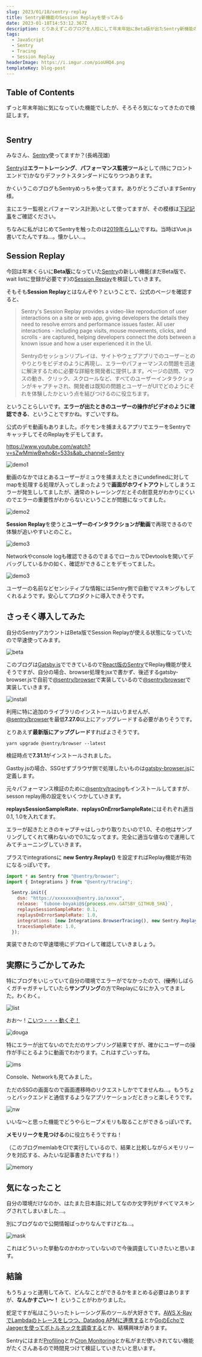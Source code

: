 ```yaml
---
slug: 2023/01/18/sentry-replay
title: Sentry新機能のSession Replayを使ってみる
date: 2023-01-18T14:53:12.367Z
description: とりあえずこのブログを人柱にして年末年始にBeta版が出たSentry新機能のSession Replayを使ってみます。
tags:
  - JavaScript
  - Sentry
  - Tracing
  - Session Replay
headerImage: https://i.imgur.com/pioUHQ4.png
templateKey: blog-post
---
```

## Table of Contents

ずっと年末年始に気になっていた機能でしたが、そろそろ気になってきたので検証します。

```toc

```

## Sentry

みなさん、[Sentry](https://sentry.io)使ってますか？(長嶋茂雄)

[Sentry](https://sentry.io)は**エラートレーシング**、**パフォーマンス監視ツール**として(特にフロントエンドで)かなりデファクトスタンダードになりつつあります。

かくいうこのブログもSentryめっちゃ使ってます。ありがとうございますSentry様。

主にエラー監視とパフォーマンス計測いとして使ってますが、その模様は[下記記事](https://tubone-project24.xyz/2023/01/01/this-blog#sentry)をご確認ください。

ちなみに私がはじめてSentryを触ったのは[2019年らしい](https://tubone-project24.xyz/2019/09/22/sentry)ですね。当時はVue.js書いてたんですね...。懐かしい...。

## Session Replay

今回は年末くらいに**Beta版**になっていた[Sentry](https://sentry.io)の新しい機能(まだBeta版で、wait listに登録が必要です)の[Session Replay](https://sentry.io/for/session-replay/)を検証していきます。

そもそも**Session Replay**とはなんぞや？ということで、公式のページを確認すると、

> Sentry's Session Replay provides a video-like reproduction of user interactions on a site or web app, giving developers the details they need to resolve errors and performance issues faster. All user interactions - including page visits, mouse movements, clicks, and scrolls - are captured, helping developers connect the dots between a known issue and how a user experienced it in the UI.
> 
> Sentryのセッションリプレイは、サイトやウェブアプリでのユーザーとのやりとりをビデオのように再現し、エラーやパフォーマンスの問題を迅速に解決するために必要な詳細を開発者に提供します。ページの訪問、マウスの動き、クリック、スクロールなど、すべてのユーザーインタラクションがキャプチャされ、開発者は既知の問題とユーザーがUIでどのようにそれを体験したかという点を結びつけるのに役立ちます。

ということらしいです。**エラーが出たときのユーザーの操作がビデオのように確認できる**、ということですかね。すごいですね。

公式のデモ動画もありました。ポケモンを捕まえるアプリでエラーをSentryでキャッチしてそのReplayをデモしてます。

https://www.youtube.com/watch?v=sZwMmiwBwho&t=533s&ab_channel=Sentry

![demo1](https://i.imgur.com/og3l3dy.png)

動画のなかではとあるユーザーがミュウを捕まえたときにundefinedに対してmapを処理する処理が入ってしまったようで**画面がホワイトアウト**してしまうエラーが発生ししてましたが、通常のトレーシングだとその耐意見がわかりにくいのでエラーの重要性がわからないということが問題になってました。

![demo2](https://i.imgur.com/s3r6CdD.png)

**Session Replay**を使うと**ユーザーのインタラクションが動画**で再現できるので体験が追いやすいとのこと。

![demo3](https://i.imgur.com/ZG3GBdw.png)

Networkやconsole logも確認できるのでまるでローカルでDevtoolsを開いてデバッグしているかの如く、確認ができることをデモってました。

![demo3](https://i.imgur.com/zr3fCX6.png)

ユーザーの名前などセンシティブな情報にはSentry側で自動でマスキングもしてくれるようです。安心してプロダクトに導入できそうです。

## さっそく導入してみた

自分のSentryアカウントはBeta版でSession Replayが使える状態になっていたので早速使ってみます。

![beta](https://i.imgur.com/VZ1rCxu.png)

このブログは[Gatsby.js](https://www.gatsbyjs.com/)でできているので[React版のSentry](https://docs.sentry.io/platforms/javascript/guides/react/)でReplay機能が使えそうですが、自分の場合、browser処理をjsxで書かず、後述するgatsby-browser.jsで自前で[@sentry/browser](https://www.npmjs.com/package/@sentry/browser)で実装しているので[@sentry/browser](https://www.npmjs.com/package/@sentry/browser)で実装していきます。

![install](https://i.imgur.com/GsVnFR4.png)

利用に特に追加のライブラリのインストールはいりませんが、 [@sentry/browser](https://www.npmjs.com/package/@sentry/browser)を最低**7.27.0**以上にアップグレードする必要がありそうです。

とりあえず**最新版にアップグレード**すればよさそうです。

```shell{promptUser: tubone}{promptHost: dev.localhost}
yarn upgrade @sentry/browser --latest
```

検証時点で**7.31.1**がインストールされました。

Gastby.jsの場合、SSGせずブラウザ側で処理したいものは[gatsby-browser.js](https://www.gatsbyjs.com/docs/reference/config-files/gatsby-browser/)に定義します。

元々パフォーマンス検証のために[@sentry/tracing](https://docs.sentry.io/product/sentry-basics/tracing/)もインストールしてますが、sesson replay用の設定をいくつかしていきます。

**replaysSessionSampleRate**、**replaysOnErrorSampleRate**にはそれぞれ適当0.1, 1.0を入れてます。

エラーが起きたときのキャプチャはしっかり取りたいので1.0、その他はサンプリングしてくれて構わないので0.1になってます。完全に適当な値なので運用してみてチューニングしていきます。

プラスでintegrationsに **new Sentry.Replay()** を設定すればReplay機能が有効になるっぽいです。

```javascript
import * as Sentry from "@sentry/browser";
import { Integrations } from "@sentry/tracing";

  Sentry.init({
    dsn: "https://xxxxxxxx@sentry.io/xxxxx",
    release: `tubone-boyaki@${process.env.GATSBY_GITHUB_SHA}`,
    replaysSessionSampleRate: 0.1,
    replaysOnErrorSampleRate: 1.0,
    integrations: [new Integrations.BrowserTracing(), new Sentry.Replay()],
    tracesSampleRate: 1.0,
  });
```

実装できたので早速環境にデプロイして確認していきましょう。

## 実際にうごかしてみた

特にブログをいじっていて自分の環境でエラーがでなかったので、(~~優秀~~)しばらくガチャガチャしていたら**サンプリング**の方でReplayになにか入ってきました。わくわく。

![list](https://i.imgur.com/UdSz3qc.png)

おお〜！[こいつ・・・動くぞ！](https://dic.nicovideo.jp/a/%E3%81%93%E3%81%84%E3%81%A4%E3%83%BB%E3%83%BB%E3%83%BB%E5%8B%95%E3%81%8F%E3%81%9E%21)

![douga](https://i.imgur.com/ajPwE2R.gif)

特にエラーが出てないのでただのサンプリング結果ですが、確かにユーザーの操作が手にとるように動画でわかります。これはすごいっすね。

![ims](https://i.imgur.com/pioUHQ4.png)

Console、Networkも見てみました。

ただのSSGの画面なので画面遷移時のリクエストしかでてませんね...。もうちょっとバックエンドと通信するようなアプリケーションだときっと楽しそうです。

![nw](https://i.imgur.com/THPTtHj.png)

いいな〜と思った機能でどうやらヒープメモリも取ることができるっぽいです。

**メモリリークを見つける**のに役立ちそうですね！

（このブログmemlabをCIで実行しているので、結果と比較しながらメモリリークを対応する、みたいな記事書きたいですね！）

![memory](https://i.imgur.com/OjIozWD.png)

## 気になったこと

自分の環境だけなのか、はたまた日本語に対してなのか文字列がすべてマスキングされてしまいました...。

別にブログなので公開情報ばっかりなんですけどね...。

![mask](https://i.imgur.com/WPkRn1L.png)

これはどういった挙動なのかわかっていないので今後調査していきたいと思います。

## 結論

もうちょっと運用してみて、どんなことができるかをまとめる必要はありますが、**なんかすごい〜！** ということがわかりました。

蛇足ですが私はこういったトレーシング系のツールが大好きです。[AWS X-RayでLambdaのトレースをしつつ、Datadog APMに連携する](https://tubone-project24.xyz/2020/1/20/x-ray-datadog)とか[GoのEchoでJaegerを使ってボトルネックを調査する](https://tubone-project24.xyz/2019/1/3/go-jaeger)とか、結構興味があります。

Sentryにはまだ[Profiling](https://docs.sentry.io/product/profiling/)とか[Cron Monitoring](https://docs.sentry.io/product/crons/)とか私がまだ使いきれてない機能がたくさんあるので時間見つけて検証していきたいと思います。
